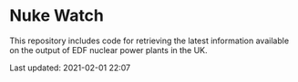 # Nuke Watch

This repository includes code for retrieving the latest information available on the output of EDF nuclear power plants in the UK.

Last updated: 2021-02-01 22:07